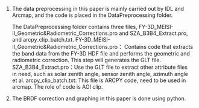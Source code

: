1. The data preprocessing in this paper is mainly carried out by IDL and Arcmap, and the code is placed in the DataPreprocessing folder.

   The DataPreprocessing folder contains three files, FY-3D_MEISI-II_Geometric&Radiometric_Corrections.pro and SZA_B3B4_Extract.pro, and arcpy_clip_batch.txt.
         FY-3D_MEISI-II_Geometric&Radiometric_Corrections.pro： Contains code that extracts the band data from the FY-3D HDF file and performs the geometric and radiometric correction. This step                                                                      will generates the GLT file.
         SZA_B3B4_Extract.pro：Use the GLT file to extract other attribute files in need, such as solar zenith angle, sensor zenith angle, azimuth angle et al.
         arcpy_clip_batch.txt: This file is ARCPY code, need to be used in arcmap. The role of code is AOI clip.


2. The BRDF correction and graphing in this paper is done using python.

   
